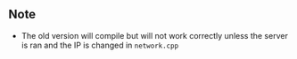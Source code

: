 ## Note
  * The old version will compile but will not work correctly unless the server is ran and the IP is changed in `network.cpp`
